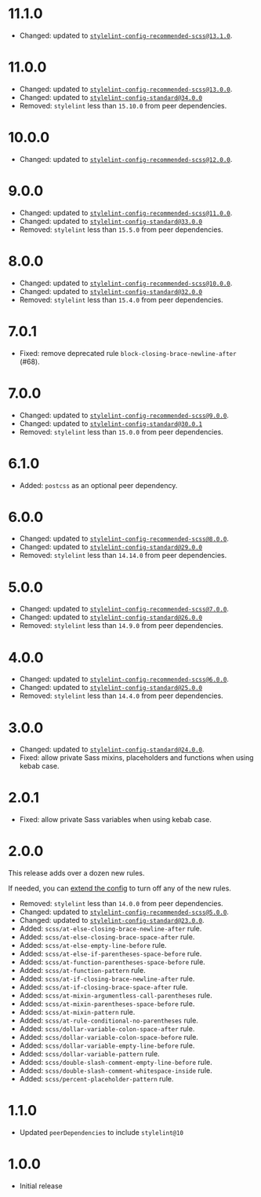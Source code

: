 # 11.1.0

- Changed: updated to [`stylelint-config-recommended-scss@13.1.0`](https://github.com/stylelint-scss/stylelint-config-recommended-scss/releases/tag/v13.1.0).

# 11.0.0

- Changed: updated to [`stylelint-config-recommended-scss@13.0.0`](https://github.com/stylelint-scss/stylelint-config-recommended-scss/releases/tag/v13.0.0).
- Changed: updated to [`stylelint-config-standard@34.0.0`](https://github.com/stylelint/stylelint-config-standard/releases/tag/34.0.0)
- Removed: `stylelint` less than `15.10.0` from peer dependencies.

# 10.0.0

- Changed: updated to [`stylelint-config-recommended-scss@12.0.0`](https://github.com/stylelint-scss/stylelint-config-recommended-scss/releases/tag/v12.0.0).

# 9.0.0

- Changed: updated to [`stylelint-config-recommended-scss@11.0.0`](https://github.com/stylelint-scss/stylelint-config-recommended-scss/releases/tag/v11.0.0).
- Changed: updated to [`stylelint-config-standard@33.0.0`](https://github.com/stylelint/stylelint-config-standard/releases/tag/33.0.0)
- Removed: `stylelint` less than `15.5.0` from peer dependencies.

# 8.0.0

- Changed: updated to [`stylelint-config-recommended-scss@10.0.0`](https://github.com/stylelint-scss/stylelint-config-recommended-scss/releases/tag/v10.0.0).
- Changed: updated to [`stylelint-config-standard@32.0.0`](https://github.com/stylelint/stylelint-config-standard/releases/tag/32.0.0)
- Removed: `stylelint` less than `15.4.0` from peer dependencies.

# 7.0.1

- Fixed: remove deprecated rule `block-closing-brace-newline-after` (#68).

# 7.0.0

- Changed: updated to [`stylelint-config-recommended-scss@9.0.0`](https://github.com/stylelint-scss/stylelint-config-recommended-scss/releases/tag/v9.0.0).
- Changed: updated to [`stylelint-config-standard@30.0.1`](https://github.com/stylelint/stylelint-config-standard/releases/tag/30.0.1)
- Removed: `stylelint` less than `15.0.0` from peer dependencies.

# 6.1.0

- Added: `postcss` as an optional peer dependency.

# 6.0.0

- Changed: updated to [`stylelint-config-recommended-scss@8.0.0`](https://github.com/stylelint-scss/stylelint-config-recommended-scss/releases/tag/v8.0.0).
- Changed: updated to [`stylelint-config-standard@29.0.0`](https://github.com/stylelint/stylelint-config-standard/releases/tag/29.0.0)
- Removed: `stylelint` less than `14.14.0` from peer dependencies.

# 5.0.0

- Changed: updated to [`stylelint-config-recommended-scss@7.0.0`](https://github.com/stylelint-scss/stylelint-config-recommended-scss/releases/tag/v7.0.0).
- Changed: updated to [`stylelint-config-standard@26.0.0`](https://github.com/stylelint/stylelint-config-standard/releases/tag/26.0.0)
- Removed: `stylelint` less than `14.9.0` from peer dependencies.

# 4.0.0

- Changed: updated to [`stylelint-config-recommended-scss@6.0.0`](https://github.com/stylelint-scss/stylelint-config-recommended-scss/releases/tag/v6.0.0).
- Changed: updated to [`stylelint-config-standard@25.0.0`](https://github.com/stylelint/stylelint-config-standard/releases/tag/25.0.0)
- Removed: `stylelint` less than `14.4.0` from peer dependencies.

# 3.0.0

- Changed: updated to [`stylelint-config-standard@24.0.0`](https://github.com/stylelint/stylelint-config-standard/releases/tag/24.0.0).
- Fixed: allow private Sass mixins, placeholders and functions when using kebab case.

# 2.0.1

- Fixed: allow private Sass variables when using kebab case.

# 2.0.0

This release adds over a dozen new rules.

If needed, you can [extend the config](README.md#extending-the-config) to turn off any of the new rules.

- Removed: `stylelint` less than `14.0.0` from peer dependencies.
- Changed: updated to [`stylelint-config-recommended-scss@5.0.0`](https://github.com/stylelint-scss/stylelint-config-recommended-scss/releases/tag/5.0.0).
- Changed: updated to [`stylelint-config-standard@23.0.0`](https://github.com/stylelint/stylelint-config-standard/releases/tag/23.0.0).
- Added: `scss/at-else-closing-brace-newline-after` rule.
- Added: `scss/at-else-closing-brace-space-after` rule.
- Added: `scss/at-else-empty-line-before` rule.
- Added: `scss/at-else-if-parentheses-space-before` rule.
- Added: `scss/at-function-parentheses-space-before` rule.
- Added: `scss/at-function-pattern` rule.
- Added: `scss/at-if-closing-brace-newline-after` rule.
- Added: `scss/at-if-closing-brace-space-after` rule.
- Added: `scss/at-mixin-argumentless-call-parentheses` rule.
- Added: `scss/at-mixin-parentheses-space-before` rule.
- Added: `scss/at-mixin-pattern` rule.
- Added: `scss/at-rule-conditional-no-parentheses` rule.
- Added: `scss/dollar-variable-colon-space-after` rule.
- Added: `scss/dollar-variable-colon-space-before` rule.
- Added: `scss/dollar-variable-empty-line-before` rule.
- Added: `scss/dollar-variable-pattern` rule.
- Added: `scss/double-slash-comment-empty-line-before` rule.
- Added: `scss/double-slash-comment-whitespace-inside` rule.
- Added: `scss/percent-placeholder-pattern` rule.

# 1.1.0

- Updated `peerDependencies` to include `stylelint@10`

# 1.0.0

- Initial release
